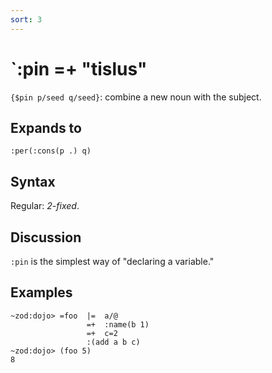 ```yaml
---
sort: 3
---
```


# `:pin  =+  "tislus"

`{$pin p/seed q/seed}`: combine a new noun with the subject.

## Expands to

```
:per(:cons(p .) q)
```

## Syntax

Regular: *2-fixed*.

## Discussion

`:pin` is the simplest way of "declaring a variable."

## Examples
 
```
~zod:dojo> =foo  |=  a/@
                 =+  :name(b 1)
                 =+  c=2
                 :(add a b c)
~zod:dojo> (foo 5)
8
```

